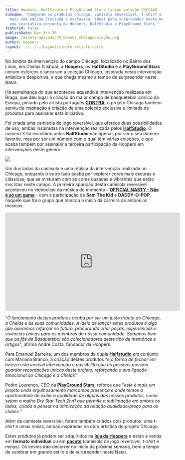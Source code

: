 ```yaml
---
title: Hoopers, HalfStudio e PlayGround Stars lançam coleção CHICAGO
subname: "Chegaram os produtos Chicago: camisola reversível, t-shirt e meias. É
  mais uma edição limitada e exclusiva, ideal para surpreender neste Natal, e
  uma iniciativa conjunta da Hoopers, HalfStudio e PlayGround Stars."
featured: false
publishDate: Dec 4th 20
image: /assets/uploads/70_banner_chicagocoleção.png
author: Hoopers
layout: ../../../Layout/single-article.astro
---
```

No âmbito da intervenção do campo Chicago, localizado no Bairro dos Lóios, em Chelas (Lisboa), a **Hoopers**, os **HalfStudio** e a **PlayGround Stars** uniram esforços e lançaram a coleção Chicago, inspirada nesta intervenção artística e desportiva, e que chega mesmo a tempo de surpreender neste Natal.

Há semelhança do que aconteceu aquando a intervenção realizada em Braga, que deu lugar à criação do maior campo de basquetebol icónico da Europa, pintado pelo artista português **[CONTRA](https://www.instagram.com/contra.rua/)**, o projeto Chicago também serviu de inspiração à criação de uma coleção exclusiva e limitada de produtos para assinalar esta iniciativa.

Foi criada uma camisola de jogo reversível, que oferece duas possibilidades de uso, ambas inspiradas na intervenção realizada pelos **[HalfStudio](https://www.instagram.com/halfstudiosigns/)**. O número 3 foi escolhido pelos **HalfStudio** não apenas por ser o seu número favorito, mas por ser um número com o qual têm várias coleções, e que acaba também por assinalar a terceira participação da Hoopers em intervenções deste género. 

![](/assets/uploads/chicago.jpeg)

Um dos lados da camisola é uma réplica da intervenção realizada no Chicago, enquanto o outro lado acaba por explorar cores mais escuras e clássicas, que se misturam com as cores ousadas e vibrantes que estão inscritas neste campo. A primeira aparição desta camisola reversível aconteceu no videoclipe da música do momento - **[OFFICIAL NASTY - Não é só um game](https://www.youtube.com/watch?ab_channel=TVChelas&v=6O-lusjRp-o)** - com a participação de **Sam The Kid** e **DADDY-O-POP**, naquele que foi o grupo que marcou o início da carreira de ambos os músicos.

<iframe width="560" height="315" src="https://www.youtube.com/embed/6O-lusjRp-o" title="YouTube video player" frameborder="0" allow="accelerometer; autoplay; clipboard-write; encrypted-media; gyroscope; picture-in-picture" allowfullscreen></iframe>

“*O lançamento destes produtos acaba por ser um justo tributo ao Chicago, a Chelas e às suas comunidades. A ideia de lançar estes produtos é algo que queremos reforçar no futuro, procurando criar peças, experiências e vivências únicas para os membros da nossa comunidade. Sabemos bem que os fãs de Basquetebol são colecionadores deste tipo de memórias e artigos*”, afirma André Costa, fundador da Hoopers.

Para Emanuel Barreira, um dos membros da dupla **[Halfstudio](https://www.instagram.com/halfstudiosigns/)** em conjunto com Mariana Branco, a criação destes produtos “*é a forma de fechar em beleza esta incrível intervenção e possibilita que as pessoas possam guardar recordações únicas deste projeto, reforçando a sua ligação emocional ao Chicago e a Chelas*”.

Pedro Lourenço, CEO da **[PlayGround Stars](https://www.instagram.com/playgroundstars/)**, reforça que “*este é mais um projeto onde orgulhosamente marcamos presença e onde temos a oportunidade de exibir a qualidade de alguns dos nossos produtos, como sejam a malha Dry Star Tech 2on1 que permite a sublimação em ambos os lados, criada a pensar na otimização da relação qualidade/preço para os clubes.*”

Além da camisola reversível, foram também criados dois produtos: uma t-shirt e umas meias, ambas inspiradas na obra artística do projeto Chicago.

Estes produtos já podem ser adquiridos na **[loja da Hoopers](https://www.hoopers.club/loja)** e estão à venda em **formato individual** ou em **[pacote](https://www.hoopers.club/loja/pack-chicago)** (camisola de jogo reversível, t-shirt e meias). Os envios irão decorrer no início da próxima semana, bem a tempo de celebrar em grande estilo e de surpreender neste Natal.